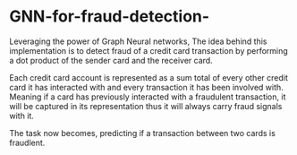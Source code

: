 # GNN-for-fraud-detection-

Leveraging the power of Graph Neural networks, The idea behind this implementation is to detect fraud of a credit card transaction by performing a dot product of the sender card and the receiver card. 

Each credit card account is represented as a sum total of every other credit card it has interacted with and every transaction it has been involved with. Meaning if a card has previously interacted with a fraudulent transaction, it will be captured in its representation thus it will always carry fraud signals with it.

The task now becomes, predicting if a transaction between two cards is fraudlent.
